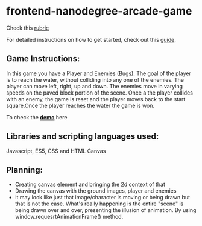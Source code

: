 frontend-nanodegree-arcade-game
===============================

Check this [rubric](https://review.udacity.com/#!/projects/2696458597/rubric)

For detailed instructions on how to get started, check out this [guide](https://docs.google.com/document/d/1v01aScPjSWCCWQLIpFqvg3-vXLH2e8_SZQKC8jNO0Dc/pub?embedded=true).

## Game Instructions:
In this game you have a Player and Enemies (Bugs). The goal of the player 
is to reach the water, without colliding into any one of the enemies. 
The player can move left, right, up and down. The enemies move in varying 
speeds on the paved block portion of the scene. Once a the player collides 
with an enemy, the game is reset and the player moves back to the start 
square.Once the player reaches the water the game is won.

To check the [**demo**](https://sailajareact.github.io/Fend-Classic-Arcade-Game/) here

## Libraries and scripting languages used:
Javascript, ES5, CSS and HTML Canvas

## Planning:
* Creating canvas element and bringing the 2d context of that
* Drawing the canvas with the ground images, player and enemies
* it may look like just that image/character is moving or being
  drawn but that is not the case. What's really happening is the entire "scene"
  is being drawn over and over, presenting the illusion of animation. By using 
window.requesrtAnimationFrame() method.
